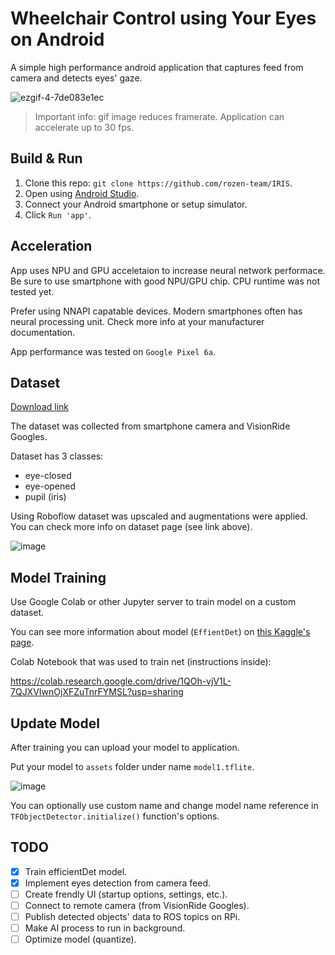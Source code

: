 # Wheelchair Control using Your Eyes on Android

A simple high performance android application that captures feed from camera and detects eyes' gaze.

![ezgif-4-7de083e1ec](https://github.com/rozen-team/IRIS/assets/43082655/585ec21b-af57-42c6-9c68-a134eb08f48b)

> Important info: gif image reduces framerate. Application can accelerate up to 30 fps.

## Build & Run

1. Clone this repo: `git clone https://github.com/rozen-team/IRIS`.
2. Open using [Android Studio](https://developer.android.com/studio).
3. Connect your Android smartphone or setup simulator.
4. Click `Run 'app'`.

## Acceleration

App uses NPU and GPU acceletaion to increase neural network performace. Be sure to use smartphone with good NPU/GPU chip. CPU runtime was not tested yet.

Prefer using NNAPI capatable devices. Modern smartphones often has neural processing unit. Check more info at your manufacturer documentation.

App performance was tested on `Google Pixel 6a`.

## Dataset

[Download link](https://app.roboflow.com/pedro-etuzo/iris-qcubp/4)

The dataset was collected from smartphone camera and VisionRide Googles. 

Dataset has 3 classes:

- eye-closed
- eye-opened
- pupil (iris)

Using Roboflow dataset was upscaled and augmentations were applied. You can check more info on dataset page (see link above).

![image](https://github.com/rozen-team/IRIS/assets/43082655/dd5d0072-921b-41f3-bbcc-0937f36b7a49)

## Model Training

Use Google Colab or other Jupyter server to train model on a custom dataset.

You can see more information about model (`EffientDet`) on [this Kaggle's page](https://www.kaggle.com/models/tensorflow/efficientdet).

Colab Notebook that was used to train net (instructions inside):

https://colab.research.google.com/drive/1QOh-vjV1L-7QJXVIwnOjXFZuTnrFYMSL?usp=sharing

## Update Model

After training you can upload your model to application. 

Put your model to `assets` folder under name `model1.tflite`. 

![image](https://github.com/rozen-team/IRIS/assets/43082655/64b173b2-3b45-49ff-aadc-ddfd0dbd995d)

You can optionally use custom name and change model name reference in `TFObjectDetector.initialize()` function's options.

## TODO

- [x] Train efficientDet model.
- [x] Implement eyes detection from camera feed.
- [ ] Create frendly UI (startup options, settings, etc.).
- [ ] Connect to remote camera (from VisionRide Googles).
- [ ] Publish detected objects' data to ROS topics on RPi.
- [ ] Make AI process to run in background.
- [ ] Optimize model (quantize).
